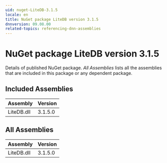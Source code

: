 ```yaml
---
uid: nuget-LiteDB-3.1.5
locale: en
title: NuGet package LiteDB version 3.1.5
dnnversion: 09.08.00
related-topics: referencing-dnn-assemblies
---
```


# NuGet package LiteDB version 3.1.5
Details of published NuGet package.
*All Assemblies* lists all the assemblies that are included in this package or any dependent package.

## Included Assemblies

|Assembly|Version|
|---|---|
|LiteDB.dll|3.1.5.0|

## All Assemblies

|Assembly|Version|
|---|---|
|LiteDB.dll|3.1.5.0|

